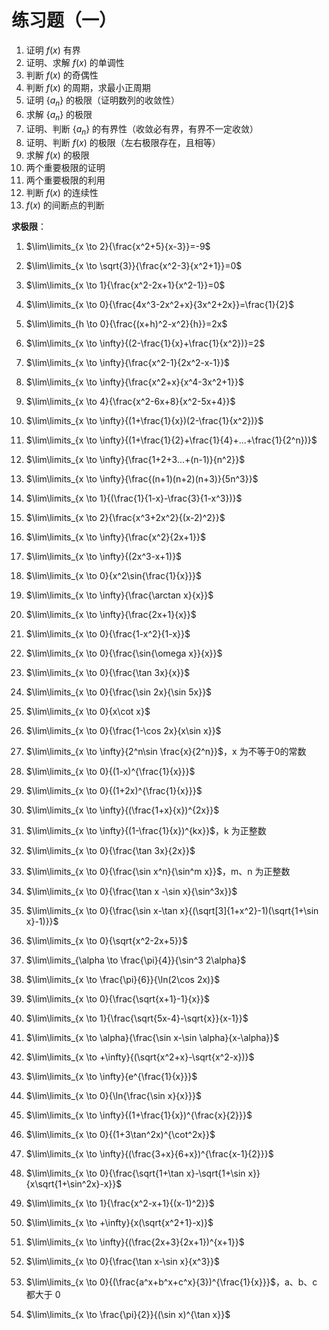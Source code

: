 # 练习题（一）

1. 证明 $f(x)$ 有界
2. 证明、求解 $f(x)$ 的单调性
3. 判断 $f(x)$ 的奇偶性
4. 判断 $f(x)$ 的周期，求最小正周期
5. 证明 $\{a_n\}$ 的极限（证明数列的收敛性）
6. 求解 $\{a_n\}$ 的极限
7. 证明、判断 $\{a_n\}$ 的有界性（收敛必有界，有界不一定收敛）
8. 证明、判断 $f(x)$ 的极限（左右极限存在，且相等）
9. 求解 $f(x)$ 的极限
10. 两个重要极限的证明
11. 两个重要极限的利用
12. 判断 $f(x)$ 的连续性
13. $f(x)$ 的间断点的判断

**求极限**：

1. $\lim\limits_{x \to 2}{\frac{x^2+5}{x-3}}=-9$

2. $\lim\limits_{x \to \sqrt{3}}{\frac{x^2-3}{x^2+1}}=0$

3. $\lim\limits_{x \to 1}{\frac{x^2-2x+1}{x^2-1}}=0$

4. $\lim\limits_{x \to 0}{\frac{4x^3-2x^2+x}{3x^2+2x}}=\frac{1}{2}$

5. $\lim\limits_{h \to 0}{\frac{(x+h)^2-x^2}{h}}=2x$

6. $\lim\limits_{x \to \infty}{(2-\frac{1}{x}+\frac{1}{x^2})}=2$

7. $\lim\limits_{x \to \infty}{\frac{x^2-1}{2x^2-x-1}}$

8. $\lim\limits_{x \to \infty}{\frac{x^2+x}{x^4-3x^2+1}}$

9. $\lim\limits_{x \to 4}{\frac{x^2-6x+8}{x^2-5x+4}}$

10. $\lim\limits_{x \to \infty}{(1+\frac{1}{x})(2-\frac{1}{x^2})}$

11. $\lim\limits_{x \to \infty}{(1+\frac{1}{2}+\frac{1}{4}+...+\frac{1}{2^n})}$

12. $\lim\limits_{x \to \infty}{\frac{1+2+3...+(n-1)}{n^2}}$

13. $\lim\limits_{x \to \infty}{\frac{(n+1)(n+2)(n+3)}{5n^3}}$

14. $\lim\limits_{x \to 1}{(\frac{1}{1-x}-\frac{3}{1-x^3})}$

15. $\lim\limits_{x \to 2}{\frac{x^3+2x^2}{(x-2)^2}}$

16. $\lim\limits_{x \to \infty}{\frac{x^2}{2x+1}}$

17. $\lim\limits_{x \to \infty}{(2x^3-x+1)}$

18. $\lim\limits_{x \to 0}{x^2\sin{\frac{1}{x}}}$

19. $\lim\limits_{x \to \infty}{\frac{\arctan x}{x}}$

20. $\lim\limits_{x \to \infty}{\frac{2x+1}{x}}$

21. $\lim\limits_{x \to 0}{\frac{1-x^2}{1-x}}$

22. $\lim\limits_{x \to 0}{\frac{\sin{\omega x}}{x}}$

23. $\lim\limits_{x \to 0}{\frac{\tan 3x}{x}}$

24. $\lim\limits_{x \to 0}{\frac{\sin 2x}{\sin 5x}}$

25. $\lim\limits_{x \to 0}{x\cot x}$

26. $\lim\limits_{x \to 0}{\frac{1-\cos 2x}{x\sin x}}$

27. $\lim\limits_{x \to \infty}{2^n\sin \frac{x}{2^n}}$，x 为不等于0的常数

28. $\lim\limits_{x \to 0}{(1-x)^{\frac{1}{x}}}$

29. $\lim\limits_{x \to 0}{(1+2x)^{\frac{1}{x}}}$

30. $\lim\limits_{x \to \infty}{(\frac{1+x}{x})^{2x}}$

31. $\lim\limits_{x \to \infty}{(1-\frac{1}{x})^{kx}}$，k 为正整数

32. $\lim\limits_{x \to 0}{\frac{\tan 3x}{2x}}$

33. $\lim\limits_{x \to 0}{\frac{\sin x^n}{\sin^m x}}$，m、n 为正整数

34. $\lim\limits_{x \to 0}{\frac{\tan x -\sin x}{\sin^3x}}$

35. $\lim\limits_{x \to 0}{\frac{\sin x-\tan x}{(\sqrt[3]{1+x^2}-1)(\sqrt{1+\sin x}-1)}}$

36. $\lim\limits_{x \to 0}{\sqrt{x^2-2x+5}}$

37. $\lim\limits_{\alpha \to \frac{\pi}{4}}{\sin^3 2\alpha}$

38. $\lim\limits_{x \to \frac{\pi}{6}}{\ln(2\cos 2x)}$

39. $\lim\limits_{x \to 0}{\frac{\sqrt{x+1}-1}{x}}$

40. $\lim\limits_{x \to 1}{\frac{\sqrt{5x-4}-\sqrt{x}}{x-1}}$

41. $\lim\limits_{x \to \alpha}{\frac{\sin x-\sin \alpha}{x-\alpha}}$

42. $\lim\limits_{x \to +\infty}{(\sqrt{x^2+x}-\sqrt{x^2-x})}$

43. $\lim\limits_{x \to \infty}{e^{\frac{1}{x}}}$

44. $\lim\limits_{x \to 0}{\ln{\frac{\sin x}{x}}}$

45. $\lim\limits_{x \to \infty}{(1+\frac{1}{x})^{\frac{x}{2}}}$

46. $\lim\limits_{x \to 0}{(1+3\tan^2x)^{\cot^2x}}$

47. $\lim\limits_{x \to \infty}{(\frac{3+x}{6+x})^{\frac{x-1}{2}}}$

48. $\lim\limits_{x \to 0}{\frac{\sqrt{1+\tan x}-\sqrt{1+\sin x}}{x\sqrt{1+\sin^2x}-x}}$

49. $\lim\limits_{x \to 1}{\frac{x^2-x+1}{(x-1)^2}}$

50. $\lim\limits_{x \to +\infty}{x(\sqrt{x^2+1}-x)}$

51. $\lim\limits_{x \to \infty}{(\frac{2x+3}{2x+1})^{x+1}}$

52. $\lim\limits_{x \to 0}{\frac{\tan x-\sin x}{x^3}}$

53. $\lim\limits_{x \to 0}{(\frac{a^x+b^x+c^x}{3})^{\frac{1}{x}}}$，a、b、c 都大于 0

54. $\lim\limits_{x \to \frac{\pi}{2}}{(\sin x)^{\tan x}}$